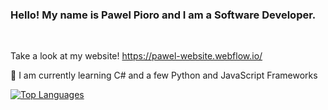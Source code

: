 ### Hello! My name is Pawel Pioro and I am a Software Developer.
<br>

Take a look at my website!
https://pawel-website.webflow.io/

🧠 I am currently learning C# and a few Python and JavaScript Frameworks
<br>

<a href="https://github.com/Pawel-Pioro" align="left"><img src="https://github-readme-stats.vercel.app/api/top-langs/?username=Pawel-Pioro&langs_count=10&title_color=0891b2&text_color=ffffff&icon_color=0891b2&bg_color=1c1917&hide_border=true&locale=en&custom_title=Top%20%Languages" alt="Top Languages" /></a>
